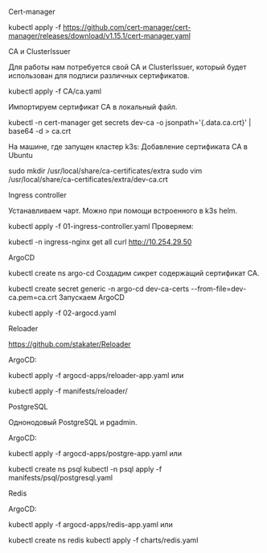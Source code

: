 Cert-manager

kubectl apply -f https://github.com/cert-manager/cert-manager/releases/download/v1.15.1/cert-manager.yaml

CA и ClusterIssuer

Для работы нам потребуется свой CA и ClusterIssuer, который будет использован для подписи различных сертификатов.

kubectl apply -f CA/ca.yaml

Импортируем сертификат CA в локальный файл.

kubectl -n cert-manager get secrets dev-ca -o jsonpath='{.data.ca\.crt}' | base64 -d > ca.crt

На машине, где запущен кластер k3s:
Добавление сертификата CA в Ubuntu

sudo mkdir /usr/local/share/ca-certificates/extra
sudo vim /usr/local/share/ca-certificates/extra/dev-ca.crt


Ingress controller

Устанавливаем чарт. Можно при помощи встроенного в k3s helm.

kubectl apply -f 01-ingress-controller.yaml
Проверяем:

kubectl -n ingress-nginx get all
curl http://10.254.29.50

ArgoCD

kubectl create ns argo-cd
Создадим сикрет содержащий сертификат CA.

kubectl create secret generic -n argo-cd dev-ca-certs --from-file=dev-ca.pem=ca.crt
Запускаем ArgoCD

kubectl apply -f 02-argocd.yaml

Reloader

https://github.com/stakater/Reloader

ArgoCD:

kubectl apply -f argocd-apps/reloader-app.yaml
или

kubectl apply -f manifests/reloader/

PostgreSQL

Однонодовый PostgreSQL и pgadmin.

ArgoCD:

kubectl apply -f argocd-apps/postgre-app.yaml
или

kubectl create ns psql
kubectl -n psql apply -f manifests/psql/postgresql.yaml

Redis

ArgoCD:

kubectl apply -f argocd-apps/redis-app.yaml
или

kubectl create ns redis
kubectl apply -f charts/redis.yaml